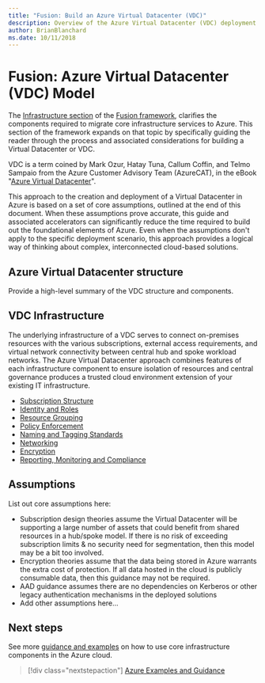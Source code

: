 ```yaml
---
title: "Fusion: Build an Azure Virtual Datacenter (VDC)" 
description: Overview of the Azure Virtual Datacenter (VDC) deployment model
author: BrianBlanchard
ms.date: 10/11/2018
---
```

# Fusion: Azure Virtual Datacenter (VDC) Model

The [Infrastructure section](../overview.md) of the [Fusion framework](../../overview.md), clarifies the components required to migrate core infrastructure services to Azure. This section of the framework expands on that topic by specifically guiding the reader through the process and associated considerations for building a Virtual Datacenter or VDC.

VDC is a term coined by Mark Ozur, Hatay Tuna, Callum Coffin, and Telmo Sampaio from the Azure Customer Advisory Team (AzureCAT), in the eBook "[Azure Virtual Datacenter](https://azure.microsoft.com/en-us/resources/azure-virtual-datacenter/)".

This approach to the creation and deployment of a Virtual Datacenter in Azure is based on a set of core assumptions, outlined at the end of this document. When these assumptions prove accurate, this guide and associated accelerators can significantly reduce the time required to build out the foundational elements of Azure. Even when the assumptions don't apply to the specific deployment scenario, this approach provides a logical way of thinking about complex, interconnected cloud-based solutions.

## Azure Virtual Datacenter structure

Provide a high-level summary of the VDC structure and components.

## VDC Infrastructure

The underlying infrastructure of a VDC serves to connect on-premises resources with the various subscriptions, external access requirements, and virtual network connectivity between central hub and spoke workload networks. The Azure Virtual Datacenter approach combines features of each infrastructure component to ensure isolation of resources and central governance produces a trusted cloud environment extension of your existing IT infrastructure.

- [Subscription Structure](../subscriptions/vdc-subscriptions.md)
- [Identity and Roles](../identity/vdc-identity.md)
- [Resource Grouping](../resource-grouping/vdc-resource-grouping.md)
- [Policy Enforcement](../policy-enforcement/vdc-policy-enforcement.md)
- [Naming and Tagging Standards](../resource-tagging/vdc-naming.md)
- [Networking](../software-defined-networks/vdc-networking.md)
- [Encryption](../encryption/vdc-encryption.md)
- [Reporting, Monitoring and Compliance](../logs-and-reporting/vdc-monitoring.md)

## Assumptions

List out core assumptions here:

* Subscription design theories assume the Virtual Datacenter will be supporting a large number of assets that could benefit from shared resources in a hub/spoke model. If there is no risk of exceeding subscription limits & no security need for segmentation, then this model may be a bit too involved.
* Encryption theories assume that the data being stored in Azure warrants the extra cost of protection. If all data hosted in the cloud is publicly consumable data, then this guidance may not be required.
* AAD guidance assumes there are no dependencies on Kerberos or other legacy authentication mechanisms in the deployed solutions
* Add other assumptions here...

## Next steps

See more [guidance and examples](../overview.md#azure-examples-and-guidance) on how to use core infrastructure components in the Azure cloud.

> [!div class="nextstepaction"]
> [Azure Examples and Guidance](../overview.md#azure-examples-and-guidance)